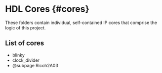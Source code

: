 # HDL Cores {#cores}

These folders contain individual, self-contained IP cores that comprise the
logic of this project.

## List of cores
- blinky
- clock_divider
- @subpage Ricoh2A03
